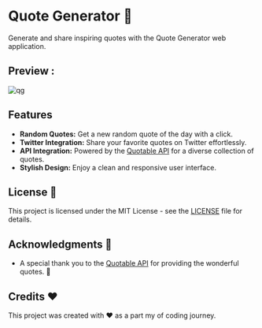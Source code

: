 
# Quote Generator 📜

Generate and share inspiring quotes with the Quote Generator web application.

## Preview :
![qg](https://github.com/piyush4878/25days-javaScript-challenge/assets/80036366/0918b247-8ade-45ac-88b7-1cbb15b6cd7d)


## Features

- **Random Quotes:** Get a new random quote of the day with a click.
- **Twitter Integration:** Share your favorite quotes on Twitter effortlessly.
- **API Integration:** Powered by the [Quotable API](https://api.quotable.io/) for a diverse collection of quotes.
- **Stylish Design:** Enjoy a clean and responsive user interface.


## License 📄

This project is licensed under the MIT License - see the [LICENSE](LICENSE) file for details.

## Acknowledgments 🙏

- A special thank you to the [Quotable API](https://api.quotable.io/) for providing the wonderful quotes. 🙏

## Credits ❤️

This project was created with ❤️ as a part my of coding journey.


